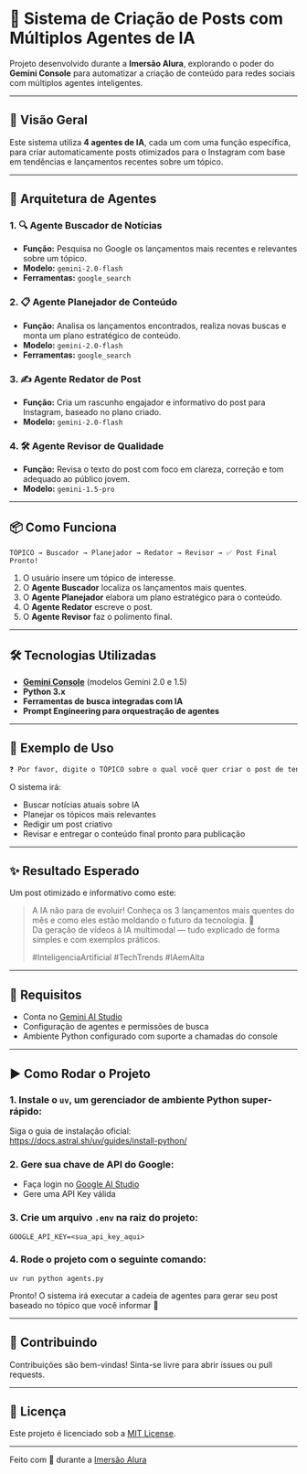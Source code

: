 # 🤖 Sistema de Criação de Posts com Múltiplos Agentes de IA

Projeto desenvolvido durante a **Imersão Alura**, explorando o poder do **Gemini Console** para automatizar a criação de conteúdo para redes sociais com múltiplos agentes inteligentes.

---

## 🚀 Visão Geral

Este sistema utiliza **4 agentes de IA**, cada um com uma função específica, para criar automaticamente posts otimizados para o Instagram com base em tendências e lançamentos recentes sobre um tópico.

---

## 🧠 Arquitetura de Agentes

### 1. 🔍 Agente Buscador de Notícias
- **Função:** Pesquisa no Google os lançamentos mais recentes e relevantes sobre um tópico.
- **Modelo:** `gemini-2.0-flash`
- **Ferramentas:** `google_search`

### 2. 📋 Agente Planejador de Conteúdo
- **Função:** Analisa os lançamentos encontrados, realiza novas buscas e monta um plano estratégico de conteúdo.
- **Modelo:** `gemini-2.0-flash`
- **Ferramentas:** `google_search`

### 3. ✍️ Agente Redator de Post
- **Função:** Cria um rascunho engajador e informativo do post para Instagram, baseado no plano criado.
- **Modelo:** `gemini-2.0-flash`

### 4. 🛠️ Agente Revisor de Qualidade
- **Função:** Revisa o texto do post com foco em clareza, correção e tom adequado ao público jovem.
- **Modelo:** `gemini-1.5-pro`

---

## 📦 Como Funciona

```text
TÓPICO → Buscador → Planejador → Redator → Revisor → ✅ Post Final Pronto!
```

1. O usuário insere um tópico de interesse.
2. O **Agente Buscador** localiza os lançamentos mais quentes.
3. O **Agente Planejador** elabora um plano estratégico para o conteúdo.
4. O **Agente Redator** escreve o post.
5. O **Agente Revisor** faz o polimento final.

---

## 🛠️ Tecnologias Utilizadas

- **[Gemini Console](https://aistudio.google.com/)** (modelos Gemini 2.0 e 1.5)
- **Python 3.x**
- **Ferramentas de busca integradas com IA**
- **Prompt Engineering para orquestração de agentes**

---

## 📸 Exemplo de Uso

```bash
❓ Por favor, digite o TÓPICO sobre o qual você quer criar o post de tendências: inteligência artificial
```

O sistema irá:

- Buscar notícias atuais sobre IA
- Planejar os tópicos mais relevantes
- Redigir um post criativo
- Revisar e entregar o conteúdo final pronto para publicação

---

## ✨ Resultado Esperado

Um post otimizado e informativo como este:

> A IA não para de evoluir! Conheça os 3 lançamentos mais quentes do mês e como eles estão moldando o futuro da tecnologia. 🚀  
> Da geração de vídeos à IA multimodal — tudo explicado de forma simples e com exemplos práticos.  
>  
> #InteligenciaArtificial #TechTrends #IAemAlta

---

## 📌 Requisitos

- Conta no [Gemini AI Studio](https://aistudio.google.com/)
- Configuração de agentes e permissões de busca
- Ambiente Python configurado com suporte a chamadas do console

---

## ▶️ Como Rodar o Projeto

### 1. Instale o `uv`, um gerenciador de ambiente Python super-rápido:
Siga o guia de instalação oficial:  
https://docs.astral.sh/uv/guides/install-python/

### 2. Gere sua chave de API do Google:
- Faça login no [Google AI Studio](https://aistudio.google.com/)
- Gere uma API Key válida

### 3. Crie um arquivo `.env` na raiz do projeto:
```
GOOGLE_API_KEY=<sua_api_key_aqui>
```

### 4. Rode o projeto com o seguinte comando:
```
uv run python agents.py
```
Pronto! O sistema irá executar a cadeia de agentes para gerar seu post baseado no tópico que você informar 🎯

---

## 🤝 Contribuindo

Contribuições são bem-vindas! Sinta-se livre para abrir issues ou pull requests.

---

## 📄 Licença

Este projeto é licenciado sob a [MIT License](LICENSE).

---

Feito com 💚 durante a [Imersão Alura](https://www.alura.com.br/)
